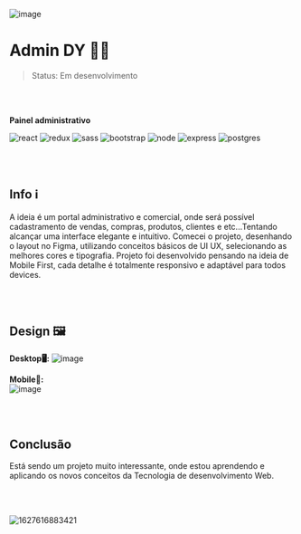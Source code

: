 ![image](https://user-images.githubusercontent.com/77937182/157924752-e5fd69a2-507e-47fa-89d6-8e5f79c302fe.png)

# Admin DY 👨‍💻</br>
> Status: Em desenvolvimento 

</br>
</br>

<b>Painel administrativo</b>

![react](https://img.shields.io/badge/React-20232A?style=for-the-badge&logo=react&logoColor=61DAFB)
![redux](https://img.shields.io/badge/Redux-593D88?style=for-the-badge&logo=redux&logoColor=white)
![sass](https://img.shields.io/badge/Sass-CC6699?style=for-the-badge&logo=sass&logoColor=white)
![bootstrap](https://img.shields.io/badge/Bootstrap-563D7C?style=for-the-badge&logo=bootstrap&logoColor=white)
![node](https://img.shields.io/badge/Node.js-43853D?style=for-the-badge&logo=node.js&logoColor=white)
![express](https://img.shields.io/badge/Express.js-404D59?style=for-the-badge)
![postgres](https://img.shields.io/badge/PostgreSQL-316192?style=for-the-badge&logo=postgresql&logoColor=white)

</br>
</br>

## Info ℹ️

A ideia é um portal administrativo e comercial, onde será possível cadastramento de vendas, compras, produtos, clientes e etc...Tentando alcançar uma interface elegante e intuitivo.
Comecei o projeto, desenhando o layout no Figma, utilizando conceitos básicos de UI UX, selecionando as melhores cores e tipografia. Projeto foi desenvolvido pensando na ideia de Mobile First, cada detalhe é totalmente responsivo e adaptável para todos devices.

</br>
</br>

## Design 🖼️

<b>Desktop🖥️:</b>
![image](https://user-images.githubusercontent.com/77937182/157927100-6f12099d-fd20-40e2-b98a-7baa12e70582.png)

<b>Mobile📱:</b> </br>
![image](https://user-images.githubusercontent.com/77937182/157928043-35b20cc2-81fe-43b0-889f-ba2a9023e902.png)

</br>
</br>

## Conclusão

Está sendo um projeto muito interessante, onde estou aprendendo e aplicando os novos conceitos da Tecnologia de desenvolvimento Web.

</br>
</br>

![1627616883421](https://user-images.githubusercontent.com/77937182/157932279-c8aad7d0-0778-43c0-be52-b7e175d56835.gif)
